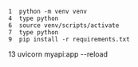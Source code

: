     1  python -m venv venv
    4  type python
    6  source venv/scripts/activate
    7  type python
    9  pip install -r requirements.txt
   13  uvicorn myapi:app --reload
